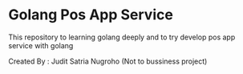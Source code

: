 # Golang Pos App Service
This repository to learning golang deeply and to try develop pos app service with golang

Created By : Judit Satria Nugroho (Not to bussiness project)

